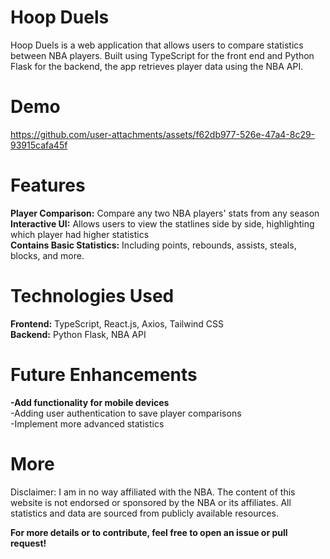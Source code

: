 # Hoop Duels

Hoop Duels is a web application that allows users to compare statistics
between NBA players. Built using TypeScript for the front end and Python Flask for the 
backend, the app retrieves player data using the NBA API.

# Demo

https://github.com/user-attachments/assets/f62db977-526e-47a4-8c29-93915cafa45f

# Features
**Player Comparison:** Compare any two NBA players' stats from any season<br>
**Interactive UI:** Allows users to view the statlines side by side, highlighting which player had higher statistics<br>
**Contains Basic Statistics:** Including points, rebounds, assists, steals, blocks, and more.

# Technologies Used
**Frontend:** TypeScript, React.js, Axios, Tailwind CSS<br>
**Backend:** Python Flask, NBA API

# Future Enhancements
**-Add functionality for mobile devices**<br>
-Adding user authentication to save player comparisons<br>
-Implement more advanced statistics


# More
Disclaimer: I am in no way affiliated with the NBA. The content of this website is not endorsed or sponsored by the NBA or its affiliates. All statistics and data are sourced from publicly available resources.

**For more details or to contribute, feel free to open an issue or pull request!**
